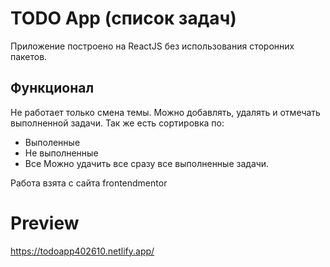 # TODO App (список задач)

Приложение построено на ReactJS без использования сторонних пакетов. 

## Функционал
Не работает только смена темы.
Можно добавлять, удалять и отмечать выполненной задачи. 
Так же есть сортировка по:
* Выполенные
* Не выполненные
* Все
Можно удачить все сразу все выполненные задачи. 

Работа взята с сайта frontendmentor

# Preview
https://todoapp402610.netlify.app/
